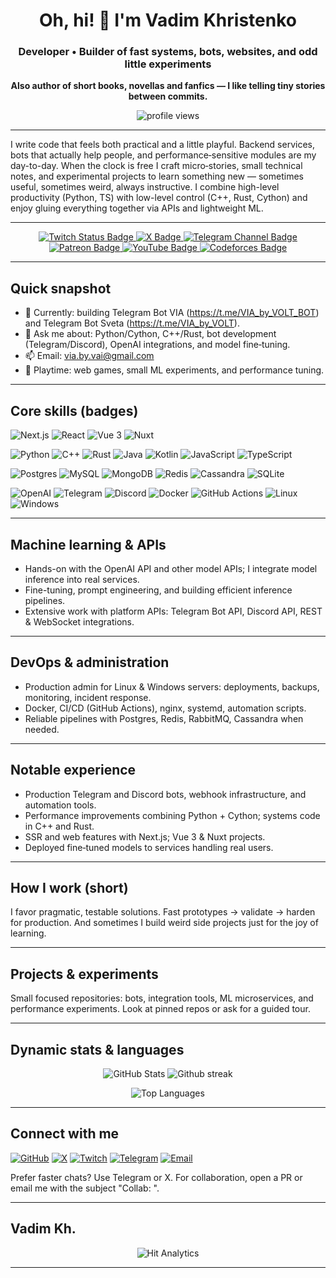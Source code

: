 <h1 align="center">Oh, hi! 👋 I'm Vadim Khristenko</h1>
<h3 align="center">Developer • Builder of fast systems, bots, websites, and odd little experiments</h3>
<p align="center"><strong>Also author of short books, novellas and fanfics — I like telling tiny stories between commits.</strong></p>

<p align="center">
  <img src="https://komarev.com/ghpvc/?username=vadim-khristenko&label=VIEWS&color=a30000&style=for-the-badge" alt="profile views" />
</p>


---

<p>
I write code that feels both practical and a little playful. Backend services, bots that actually help people, and performance‑sensitive modules are my day-to-day. When the clock is free I craft micro‑stories, small technical notes, and experimental projects to learn something new — sometimes useful, sometimes weird, always instructive. I combine high-level productivity (Python, TS) with low-level control (C++, Rust, Cython) and enjoy gluing everything together via APIs and lightweight ML.
</p>

---

<!-- Social / channel badges -->
<p align="center">
  <a href="https://twitch.tv/VAI_PROG">
    <img alt="Twitch Status Badge" src="https://img.shields.io/twitch/status/VAI_PROG?style=for-the-badge&logo=twitch&logoColor=6441A4-&logoSize=auto&label=Twitch&labelColor=1d0021" />
  </a>
  <a href="https://x.com/VAI_PROG">
    <img alt="X Badge" src="https://img.shields.io/badge/X-000000?style=for-the-badge&logo=x&logoColor=FFFFFF&logoSize=auto" />
  </a>
  <a href="https://t.me/vscreator_life">
    <img alt="Telegram Channel Badge" src="https://img.shields.io/badge/Telegram-03042b?style=for-the-badge&logo=telegram&logoColor=0088CC&logoSize=auto" />
  </a>
  <a href="https://patreon.com/VAI_PROG">
    <img alt="Patreon Badge" src="https://img.shields.io/badge/Patreon-33130e?style=for-the-badge&logo=patreon&logoColor=f96854&logoSize=auto" />
  </a>
  <a href="https://youtube.com/@VAI_PROG">
    <img alt="YouTube Badge" src="https://img.shields.io/badge/YouTube-330000?style=for-the-badge&logo=youtube&logoColor=FF0033&logoSize=auto" />
  </a>
  <a href="https://codeforces.com/profile/VAI_Programmer">
    <img alt="Codeforces Badge" src="https://img.shields.io/badge/CodeForces-000126?style=for-the-badge&logo=codeforces&logoColor=005cc4&logoSize=auto" />
  </a>
</p>

---

## Quick snapshot
- 🔭 Currently: building Telegram Bot VIA (https://t.me/VIA_by_VOLT_BOT) and Telegram Bot Sveta (https://t.me/VIA_by_VOLT).  
- 💬 Ask me about: Python/Cython, C++/Rust, bot development (Telegram/Discord), OpenAI integrations, and model fine‑tuning.  
- 📫 Email: <a href="mailto:via.by.vai@gmail.com">via.by.vai@gmail.com</a>  
- 🌱 Playtime: web games, small ML experiments, and performance tuning.

---

## Core skills (badges)
<p>
  <!-- Web / Frontend -->
  <img alt="Next.js" src="https://img.shields.io/badge/Next-000000?style=for-the-badge&logo=next.js&logoColor=white" />
  <img alt="React" src="https://img.shields.io/badge/React-002c38?style=for-the-badge&logo=react&logoColor=61DBFB" />
  <img alt="Vue 3" src="https://img.shields.io/badge/Vue-002414?style=for-the-badge&logo=vue.js&logoColor=41b883" />
  <img alt="Nuxt" src="https://img.shields.io/badge/Nuxt-00DC82?style=for-the-badge&logo=nuxt&logoColor=white" />
</p>
<p>
  <!-- Languages -->
  <img alt="Python" src="https://img.shields.io/badge/Python-09131c?style=for-the-badge&logo=python&logoColor=3776AB" />
  <img alt="C++" src="https://img.shields.io/badge/C%2B%2B-00599C?style=for-the-badge&logo=c%2B%2B&logoColor=white" />
  <img alt="Rust" src="https://img.shields.io/badge/Rust-000000?style=for-the-badge&logo=rust&logoColor=white" />
  <img alt="Java" src="https://img.shields.io/badge/Java-007396?style=for-the-badge&logo=java&logoColor=white" />
  <img alt="Kotlin" src="https://img.shields.io/badge/Kotlin-160e2b?style=for-the-badge&logo=kotlin&logoColor=7F52FF" />
  <img alt="JavaScript" src="https://img.shields.io/badge/JavaScript-211d00?style=for-the-badge&logo=javascript&logoColor=F0DB4F" />
  <img alt="TypeScript" src="https://img.shields.io/badge/TypeScript-001021?style=for-the-badge&logo=typescript&logoColor=3178c6" />
</p>
<p>
  <!-- Databases & caching -->
  <img alt="Postgres" src="https://img.shields.io/badge/Postgres-336791?style=for-the-badge&logo=postgresql&logoColor=white" />
  <img alt="MySQL" src="https://img.shields.io/badge/MySQL-4479A1?style=for-the-badge&logo=mysql&logoColor=white" />
  <img alt="MongoDB" src="https://img.shields.io/badge/MongoDB-47A248?style=for-the-badge&logo=mongodb&logoColor=white" />
  <img alt="Redis" src="https://img.shields.io/badge/Redis-DC382D?style=for-the-badge&logo=redis&logoColor=white" />
  <img alt="Cassandra" src="https://img.shields.io/badge/Cassandra-1287B1?style=for-the-badge&logo=apache-cassandra&logoColor=white" />
  <img alt="SQLite" src="https://img.shields.io/badge/SQLite-003B57?style=for-the-badge&logo=sqlite&logoColor=white" />
</p>
<p>
  <!-- Tools & infra -->
  <img alt="OpenAI" src="https://img.shields.io/badge/OpenAI-000000?style=for-the-badge&logo=openai&logoColor=white" />
  <img alt="Telegram" src="https://img.shields.io/badge/Telegram-2CA5E0?style=for-the-badge&logo=telegram&logoColor=white" />
  <img alt="Discord" src="https://img.shields.io/badge/Discord-5865F2?style=for-the-badge&logo=discord&logoColor=white" />
  <img alt="Docker" src="https://img.shields.io/badge/Docker-2496ED?style=for-the-badge&logo=docker&logoColor=white" />
  <img alt="GitHub Actions" src="https://img.shields.io/badge/GitHub%20Actions-2088FF?style=for-the-badge&logo=githubactions&logoColor=white" />
  <img alt="Linux" src="https://img.shields.io/badge/Linux-FCC624?style=for-the-badge&logo=linux&logoColor=black" />
  <img alt="Windows" src="https://img.shields.io/badge/Windows-0078D6?style=for-the-badge&logo=windows&logoColor=white" />
</p>

---

## Machine learning & APIs
- Hands-on with the OpenAI API and other model APIs; I integrate model inference into real services.  
- Fine-tuning, prompt engineering, and building efficient inference pipelines.  
- Extensive work with platform APIs: Telegram Bot API, Discord API, REST & WebSocket integrations.

---

## DevOps & administration
- Production admin for Linux & Windows servers: deployments, backups, monitoring, incident response.  
- Docker, CI/CD (GitHub Actions), nginx, systemd, automation scripts.  
- Reliable pipelines with Postgres, Redis, RabbitMQ, Cassandra when needed.

---

## Notable experience
- Production Telegram and Discord bots, webhook infrastructure, and automation tools.  
- Performance improvements combining Python + Cython; systems code in C++ and Rust.  
- SSR and web features with Next.js; Vue 3 & Nuxt projects.  
- Deployed fine‑tuned models to services handling real users.

---

## How I work (short)
I favor pragmatic, testable solutions. Fast prototypes → validate → harden for production. And sometimes I build weird side projects just for the joy of learning.

---

## Projects & experiments
Small focused repositories: bots, integration tools, ML microservices, and performance experiments. Look at pinned repos or ask for a guided tour.

---

## Dynamic stats & languages
<p align="center">
  <img alt="GitHub Stats" src="https://github-readme-stats.vercel.app/api?username=vadim-khristenko&theme=midnight-purple&show_icons=true&hide_border=false&count_private=true" />
  <img alt="Github streak" src="https://github-readme-streak-stats.herokuapp.com/?user=vadim-khristenko&theme=midnight-purple" />
</p>
<p align="center">
  <img alt="Top Languages" src="https://github-readme-stats.vercel.app/api/top-langs/?username=vadim-khristenko&layout=compact&theme=midnight-purple" />
</p>

---

## Connect with me
<p>
  <a href="https://github.com/Vadim-Khristenko"><img src="https://img.shields.io/badge/GitHub-181717?style=for-the-badge&logo=github&logoColor=white" alt="GitHub" /></a>
  <a href="https://x.com/VAI_PROG"><img src="https://img.shields.io/badge/X-000000?style=for-the-badge&logo=x&logoColor=white" alt="X" /></a>
  <a href="https://twitch.tv/VAI_PROG"><img src="https://img.shields.io/badge/Twitch-6441A4?style=for-the-badge&logo=twitch&logoColor=white" alt="Twitch" /></a>
  <a href="https://t.me/vscreator_life"><img src="https://img.shields.io/badge/Telegram-2CA5E0?style=for-the-badge&logo=telegram&logoColor=white" alt="Telegram" /></a>
  <a href="mailto:via.by.vai@gmail.com"><img src="https://img.shields.io/badge/Email-D14836?style=for-the-badge&logo=gmail&logoColor=white" alt="Email" /></a>
</p>

<p>
Prefer faster chats? Use Telegram or X. For collaboration, open a PR or email me with the subject "Collab: <your-topic>".
</p>

---
$`
\text{Vadim Kh.}
`$
---

<!-- Hit Analytics -->
<p align="center">
  <img src="https://hit.yhype.me/github/profile?account_id=124452155" alt="Hit Analytics" />
</p>

---
